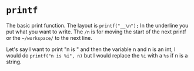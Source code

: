 # `printf`

The basic print function.
The layout is `printf("__\n");`
In the underline you put what you want to write.
The `/n` is for moving the start of the next printf or the `~/workspace/` to the next line.


Let's say I want to print "n is " and then the variable n and n is an int, I would do `printf("n is %i", n)` but I would replace the `%i`
with a `%s` if n is a string.
